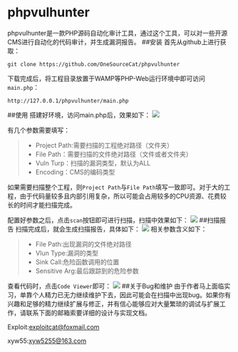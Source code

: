 # phpvulhunter
phpvulhunter是一款PHP源码自动化审计工具，通过这个工具，可以对一些开源CMS进行自动化的代码审计，并生成漏洞报告。
##安装
首先从github上进行获取：

```
git clone https://github.com/OneSourceCat/phpvulhunter
```

下载完成后，将工程目录放置于WAMP等PHP-Web运行环境中即可访问`main.php`：

```
http://127.0.0.1/phpvulhunter/main.php
```
##使用
搭建好环境，访问main.php后，效果如下：
![](http://7xjb22.com1.z0.glb.clouddn.com/mainpage.png)

有几个参数需要填写：
> * Project Path:需要扫描的工程绝对路径（文件夹）
> * File Path：需要扫描的文件绝对路径（文件或者文件夹）
> * Vuln Turp：扫描的漏洞类型，默认为ALL
> * Encoding：CMS的编码类型

如果需要扫描整个工程，则`Project Path`与`File Path`填写一致即可。对于大的工程，由于代码量较多且内部引用复杂，所以可能会占用较多的CPU资源、花费较长的时间才能扫描完成。

配置好参数之后，点击`scan`按钮即可进行扫描，扫描中效果如下：
![](http://7xjb22.com1.z0.glb.clouddn.com/scanning.png)
##扫描报告
扫描完成后，就会生成扫描报告，具体如下：
![](http://7xjb22.com1.z0.glb.clouddn.com/report1.png)
相关参数含义如下：
> * File Path:出现漏洞的文件绝对路径
> * Vlun Type:漏洞的类型
> * Sink Call:危险函数调用的位置
> * Sensitive Arg:最后跟踪到的危险参数

查看代码时，点击`Code Viewer`即可：
![](http://7xjb22.com1.z0.glb.clouddn.com/report2.png)
##关于Bug和维护
由于作者马上面临实习，单靠个人精力已无力继续维护下去，因此可能会在扫描中出现bug。如果你有兴趣和足够的精力继续扩展与修正，并有信心能够应对大量繁琐的调试与扩展工作，请联系下面的邮箱索要详细的设计与实现文档。

Exploit:exploitcat@foxmail.com

xyw55:xyw5255@163.com
